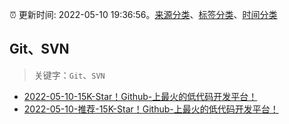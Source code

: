 :alarm_clock: 更新时间: 2022-05-10 19:36:56。[来源分类](../README.md)、[标签分类](../TAGS.md)、[时间分类](../TIMELINE.md)

## Git、SVN


> 关键字：`Git`、`SVN`



- [2022-05-10-15K-Star！Github-上最火的低代码开发平台！](https://toutiao.io/k/tr4pvz5) 
- [2022-05-10-推荐-15K-Star！Github-上最火的低代码开发平台！](https://toutiao.io/k/3qv24va) 